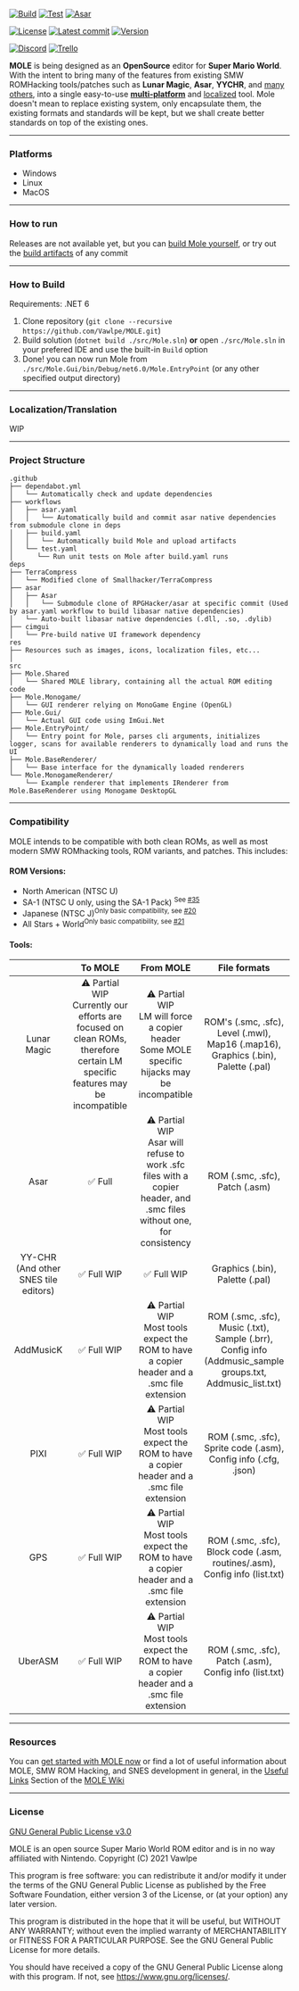 [![Build](https://github.com/Vawlpe/MOLE/actions/workflows/build.yaml/badge.svg)](https://github.com/Vawlpe/MOLE/actions/workflows/build.yaml)
[![Test](https://github.com/Vawlpe/MOLE/actions/workflows/test.yaml/badge.svg)](https://github.com/Vawlpe/MOLE/actions/workflows/test.yaml)
[![Asar](https://github.com/Vawlpe/MOLE/actions/workflows/asar.yaml/badge.svg)](https://github.com/Vawlpe/MOLE/actions/workflows/asar.yaml)

[![License](https://badgen.net/github/license/Vawlpe/MOLE)](https://github.com/Vawlpe/MOLE/blob/master/LICENSE.md)
[![Latest commit](https://img.shields.io/github/last-commit/Vawlpe/MOLE)](https://github.com/Vawlpe/MOLE/commits/)
[![Version](https://badge.fury.io/gh/Vawlpe%2FMOLE.svg)](https://github.com/Vawlpe/MOLE/tags)


[![Discord](https://img.shields.io/discord/729355207862911027?label=Discord)](https://discord.gg/hAGM9UPv4q)
[![Trello](https://img.shields.io/badge/Trello-workspace-blue)](https://trello.com/mole34)

**MOLE** is being designed as an **OpenSource**  editor for **Super Mario World**.
With the intent to bring many of the features from existing SMW ROMHacking tools/patches such as **Lunar Magic**, **Asar**, **YYCHR**, and [many others](#compatibility),
into a single easy-to-use [**multi-platform**](#how-to-run) and [localized](#localizationtranslation) tool.
Mole doesn't mean to replace existing system, only encapsulate them, the existing formats and standards will be kept,
but we shall create better standards on top of the existing ones.
___
### Platforms
- Windows
- Linux
- MacOS
___
### How to run
Releases are not available yet, but you can [build Mole yourself](#how-to-build), or try out the [build artifacts](https://github.com/Vawlpe/MOLE/actions/workflows/build.yaml) of any commit
___
### How to Build
Requirements: .NET 6
1. Clone repository (`git clone --recursive https://github.com/Vawlpe/MOLE.git`)
2. Build solution (`dotnet build ./src/Mole.sln`) **or** open `./src/Mole.sln` in your prefered IDE and use the built-in `Build` option
3. Done! you can now run Mole from `./src/Mole.Gui/bin/Debug/net6.0/Mole.EntryPoint` (or any other specified output directory)
___
### Localization/Translation
WIP
___
### Project Structure
```
.github
├── dependabot.yml
│   └── Automatically check and update dependencies
├── workflows
│   ├── asar.yaml
│   │   └── Automatically build and commit asar native dependencies from submodule clone in deps
│   ├── build.yaml
│   │   └── Automatically build Mole and upload artifacts
│   └── test.yaml
│      └── Run unit tests on Mole after build.yaml runs
deps
├── TerraCompress
│   └── Modified clone of Smallhacker/TerraCompress
├── asar
│   ├── Asar
│   │   └── Submodule clone of RPGHacker/asar at specific commit (Used by asar.yaml workflow to build libasar native dependencies)
│   └── Auto-built libasar native dependencies (.dll, .so, .dylib)
├── cimgui
│   └── Pre-build native UI framework dependency
res
├── Resources such as images, icons, localization files, etc...
│
src
├── Mole.Shared
│   └── Shared MOLE library, containing all the actual ROM editing code
├── Mole.Monogame/
│   └── GUI renderer relying on MonoGame Engine (OpenGL)
├── Mole.Gui/
│   └── Actual GUI code using ImGui.Net
├── Mole.EntryPoint/
│   └── Entry point for Mole, parses cli arguments, initializes logger, scans for available renderers to dynamically load and runs the UI
├── Mole.BaseRenderer/
│   └── Base interface for the dynamically loaded renderers
└── Mole.MonogameRenderer/
    └── Example renderer that implements IRenderer from Mole.BaseRenderer using Monogame DesktopGL
```
___
### Compatibility
MOLE intends to be compatible with both clean ROMs, as well as most modern SMW ROMhacking tools, ROM variants, and patches. This includes:
#### ROM Versions:
- North American (NTSC U)
- SA-1 (NTSC U only, using the SA-1 Pack) <sup>See [#35](https://github.com/Vawlpe/MOLE/issues/35)</sup>
- Japanese (NTSC J)<sup>Only basic compatibility, see [#20](https://github.com/Vawlpe/MOLE/issues/20)</sup>
- All Stars + World<sup>Only basic compatibility, see [#21](https://github.com/Vawlpe/MOLE/issues/21)</sup>
#### Tools:
|  | To MOLE | From MOLE | File formats |
|:---:|:---:|:---:|:---:|
| Lunar Magic | ⚠️ Partial WIP️<br>Currently our efforts are focused on clean ROMs, therefore certain LM specific features may be incompatible | ⚠ ️Partial WIP<br>LM will force a copier header<br>Some MOLE specific hijacks may be incompatible | ROM's (.smc, .sfc), Level (.mwl), Map16 (.map16), Graphics (.bin), Palette (.pal) |
| Asar | ✅ Full | ⚠️ Partial WIP<br>Asar will refuse to work .sfc files with a copier header, and .smc files without one, for consistency | ROM (.smc, .sfc), Patch (.asm) |
| YY-CHR (And other SNES tile editors) | ✅ Full WIP | ✅ Full WIP | Graphics (.bin), Palette (.pal) |
| AddMusicK | ✅ Full WIP | ⚠️ Partial WIP<br>Most tools expect the ROM to have a copier header and a .smc file extension | ROM (.smc, .sfc), Music (.txt), Sample (.brr), Config info (Addmusic_sample groups.txt, Addmusic_list.txt)|
| PIXI | ✅ Full WIP | ⚠️ Partial WIP️<br>Most tools expect the ROM to have a copier header and a .smc file extension | ROM (.smc, .sfc), Sprite code (.asm), Config info (.cfg, .json) |
| GPS | ✅ Full WIP | ⚠️ Partial WIP<br>Most tools expect the ROM to have a copier header and a .smc file extension | ROM (.smc, .sfc), Block code (.asm, routines/.asm), Config info (list.txt) |
| UberASM | ✅ Full WIP | ⚠️ Partial WIP<br>Most tools expect the ROM to have a copier header and a .smc file extension | ROM (.smc, .sfc), Patch (.asm), Config info (list.txt) |
___
### Resources
You can [get started with MOLE now](https://github.com/Vawlpe/MOLE/wiki/Getting-Started) or find a lot of useful information about MOLE, SMW ROM Hacking, and SNES development in general, in the [Useful Links](https://github.com/Vawlpe/MOLE/wiki/Useful-Links) Section of the [MOLE Wiki](https://github.com/Vawlpe/MOLE/wiki)
___
### License
[GNU General Public License v3.0](https://github.com/Vawlpe/MOLE/blob/master/LICENSE.md)

MOLE is an open source Super Mario World ROM editor and is in no way affiliated with Nintendo.
Copyright (C) 2021 Vawlpe

This program is free software: you can redistribute it and/or modify
it under the terms of the GNU General Public License as published by
the Free Software Foundation, either version 3 of the License, or
(at your option) any later version.

This program is distributed in the hope that it will be useful,
but WITHOUT ANY WARRANTY; without even the implied warranty of
MERCHANTABILITY or FITNESS FOR A PARTICULAR PURPOSE.  See the
GNU General Public License for more details.

You should have received a copy of the GNU General Public License
along with this program.  If not, see <https://www.gnu.org/licenses/>.
